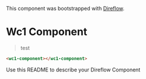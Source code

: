 This component was bootstrapped with [Direflow](https://direflow.io).

# Wc1 Component
> test

```html
<wc1-component></wc1-component>
```

Use this README to describe your Direflow Component